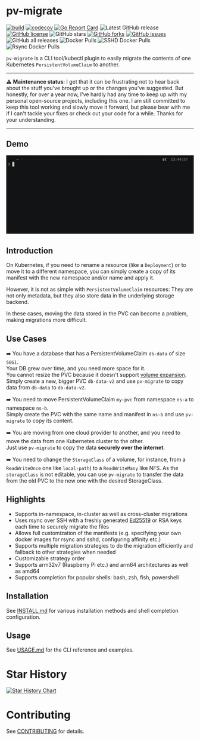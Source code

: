 # pv-migrate

[![build](https://github.com/utkuozdemir/pv-migrate/actions/workflows/build.yml/badge.svg)](https://github.com/utkuozdemir/pv-migrate/actions/workflows/build.yml)
[![codecov](https://codecov.io/gh/utkuozdemir/pv-migrate/branch/master/graph/badge.svg?token=41ULBTVG7X)](https://codecov.io/gh/utkuozdemir/pv-migrate)
[![Go Report Card](https://goreportcard.com/badge/github.com/utkuozdemir/pv-migrate)](https://goreportcard.com/report/github.com/utkuozdemir/pv-migrate)
![Latest GitHub release](https://img.shields.io/github/release/utkuozdemir/pv-migrate.svg)
[![GitHub license](https://img.shields.io/github/license/utkuozdemir/pv-migrate)](https://github.com/utkuozdemir/pv-migrate/blob/master/LICENSE)
![GitHub stars](https://img.shields.io/github/stars/utkuozdemir/pv-migrate.svg?label=github%20stars)
[![GitHub forks](https://img.shields.io/github/forks/utkuozdemir/pv-migrate)](https://github.com/utkuozdemir/pv-migrate/network)
[![GitHub issues](https://img.shields.io/github/issues/utkuozdemir/pv-migrate)](https://github.com/utkuozdemir/pv-migrate/issues)
![GitHub all releases](https://img.shields.io/github/downloads/utkuozdemir/pv-migrate/total)
![Docker Pulls](https://img.shields.io/docker/pulls/utkuozdemir/pv-migrate)
![SSHD Docker Pulls](https://img.shields.io/docker/pulls/utkuozdemir/pv-migrate-sshd?label=sshd%20-%20docker%20pulls)
![Rsync Docker Pulls](https://img.shields.io/docker/pulls/utkuozdemir/pv-migrate-rsync?label=rsync%20-%20docker%20pulls)

`pv-migrate` is a CLI tool/kubectl plugin to easily migrate 
the contents of one Kubernetes `PersistentVolumeClaim` to another.

---

⚠️ **Maintenance status**:
I get that it can be frustrating not to hear back about the stuff you've brought up or the changes you've suggested. But honestly, for over a year now, I've hardly had any time to keep up with my personal open-source projects, including this one. I am still committed to keep this tool working and slowly move it forward, but please bear with me if I can't tackle your fixes or check out your code for a while. Thanks for your understanding.

---

## Demo

![pv-migrate demo GIF](img/demo.gif)

## Introduction

On Kubernetes, if you need to rename a resource (like a `Deployment`) or to move it to a different namespace, 
you can simply create a copy of its manifest with the new namespace and/or name and apply it.

However, it is not as simple with `PersistentVolumeClaim` resources: They are not only metadata,
but they also store data in the underlying storage backend.

In these cases, moving the data stored in the PVC can become a problem, making migrations more difficult.

## Use Cases

:arrow_right: You have a database that has a PersistentVolumeClaim `db-data` of size `50Gi`.  
Your DB grew over time, and you need more space for it.  
You cannot resize the PVC because it doesn't support [volume expansion](https://kubernetes.io/blog/2018/07/12/resizing-persistent-volumes-using-kubernetes/).  
Simply create a new, bigger PVC `db-data-v2` and use `pv-migrate` to copy data from `db-data` to `db-data-v2`.


:arrow_right: You need to move PersistentVolumeClaim `my-pvc`  from namespace `ns-a` to namespace `ns-b`.  
Simply create the PVC with the same name and manifest in `ns-b` and use `pv-migrate` to copy its content.


:arrow_right: You are moving from one cloud provider to another, 
and you need to move the data from one Kubernetes cluster to the other.  
Just use `pv-migrate` to copy the data **securely over the internet**.

:arrow_right: You need to change the `StorageClass` of a volume, for instance,
from a `ReadWriteOnce` one like `local-path`) to a `ReadWriteMany` like NFS.
As the `storageClass` is not editable, you can use `pv-migrate` to transfer
the data from the old PVC to the new one with the desired StorageClass.

## Highlights

- Supports in-namespace, in-cluster as well as cross-cluster migrations
- Uses rsync over SSH with a freshly generated [Ed25519](https://en.wikipedia.org/wiki/EdDSA) 
  or RSA keys each time to securely migrate the files
- Allows full customization of the manifests (e.g. specifying your own docker images for rsync and sshd, configuring affinity etc.)
- Supports multiple migration strategies to do the migration efficiently and fallback to other strategies when needed
- Customizable strategy order
- Supports arm32v7 (Raspberry Pi etc.) and arm64 architectures as well as amd64
- Supports completion for popular shells: bash, zsh, fish, powershell

## Installation

See [INSTALL.md](INSTALL.md.gotmpl) for various installation methods and shell completion configuration.

## Usage

See [USAGE.md](USAGE.md) for the CLI reference and examples.


# Star History

[![Star History Chart](https://api.star-history.com/svg?repos=utkuozdemir/pv-migrate&type=Date)](https://star-history.com/#utkuozdemir/pv-migrate&Date)

# Contributing

See [CONTRIBUTING](CONTRIBUTING.md) for details.
